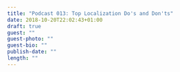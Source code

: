 ```yaml
---
title: "Podcast 013: Top Localization Do's and Don'ts"
date: 2018-10-20T22:02:43+01:00
draft: true
guest: ""
guest-photo: ""
guest-bio: ""
publish-date: ""
length: ""
---
```

